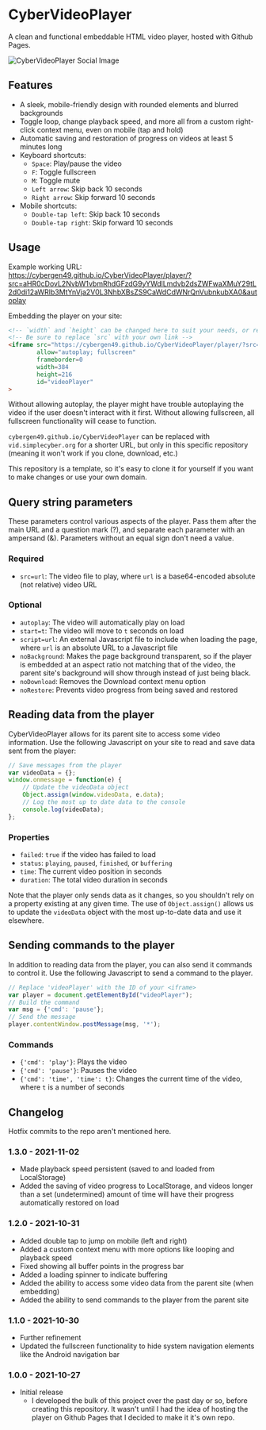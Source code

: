 
# CyberVideoPlayer
A clean and functional embeddable HTML video player, hosted with Github Pages.

![CyberVideoPlayer Social Image](https://cdn.discordapp.com/attachments/798468240606363678/905651247946809354/CyberVideoPlayer_Repo_Promo.png)

## Features
* A sleek, mobile-friendly design with rounded elements and blurred backgrounds
* Toggle loop, change playback speed, and more all from a custom right-click context menu, even on mobile (tap and hold)
* Automatic saving and restoration of progress on videos at least 5 minutes long
* Keyboard shortcuts:
    * `Space`: Play/pause the video
    * `F`: Toggle fullscreen
    * `M`: Toggle mute
    * `Left arrow`: Skip back 10 seconds
    * `Right arrow`: Skip forward 10 seconds
* Mobile shortcuts:
    * `Double-tap left`: Skip back 10 seconds
    * `Double-tap right`: Skip forward 10 seconds

## Usage
Example working URL:  
<https://cybergen49.github.io/CyberVideoPlayer/player/?src=aHR0cDovL2NvbW1vbmRhdGFzdG9yYWdlLmdvb2dsZWFwaXMuY29tL2d0di12aWRlb3MtYnVja2V0L3NhbXBsZS9CaWdCdWNrQnVubnkubXA0&autoplay>

Embedding the player on your site:
```html
<!-- `width` and `height` can be changed here to suit your needs, or removed entirely to style with CSS -->
<!-- Be sure to replace `src` with your own link -->
<iframe src="https://cybergen49.github.io/CyberVideoPlayer/player/?src=aHR0cDovL2NvbW1vbmRhdGFzdG9yYWdlLmdvb2dsZWFwaXMuY29tL2d0di12aWRlb3MtYnVja2V0L3NhbXBsZS9CaWdCdWNrQnVubnkubXA0&autoplay"
        allow="autoplay; fullscreen"
        frameborder=0
        width=384
        height=216
        id="videoPlayer"
>
```

Without allowing autoplay, the player might have trouble autoplaying the video if the user doesn't interact with it first. Without allowing fullscreen, all fullscreen functionality will cease to function.

`cybergen49.github.io/CyberVideoPlayer` can be replaced with `vid.simplecyber.org` for a shorter URL, but only in this specific repository (meaning it won't work if you clone, download, etc.)

This repository is a template, so it's easy to clone it for yourself if you want to make changes or use your own domain.

## Query string parameters
These parameters control various aspects of the player. Pass them after the main URL and a question mark (?), and separate each parameter with an ampersand (&). Parameters without an equal sign don't need a value.

### Required
* `src=url`: The video file to play, where `url` is a base64-encoded absolute (not relative) video URL

### Optional
* `autoplay`: The video will automatically play on load
* `start=t`: The video will move to `t` seconds on load
* `script=url`: An external Javascript file to include when loading the page, where `url` is an absolute URL to a Javascript file
* `noBackground`: Makes the page background transparent, so if the player is embedded at an aspect ratio not matching that of the video, the parent site's background will show through instead of just being black.
* `noDownload`: Removes the Download context menu option
* `noRestore`: Prevents video progress from being saved and restored

## Reading data from the player
CyberVideoPlayer allows for its parent site to access some video information. Use the following Javascript on your site to read and save data sent from the player:
```js
// Save messages from the player
var videoData = {};
window.onmessage = function(e) {
    // Update the videoData object
    Object.assign(window.videoData, e.data);
    // Log the most up to date data to the console
    console.log(videoData); 
};
```

### Properties
* `failed`: `true` if the video has failed to load
* `status`: `playing`, `paused`, `finished`, or `buffering`
* `time`: The current video position in seconds
* `duration`: The total video duration in seconds

Note that the player only sends data as it changes, so you shouldn't rely on a property existing at any given time. The use of `Object.assign()` allows us to update the `videoData` object with the most up-to-date data and use it elsewhere.

## Sending commands to the player
In addition to reading data from the player, you can also send it commands to control it. Use the following Javascript to send a command to the player.
```js
// Replace 'videoPlayer' with the ID of your <iframe>
var player = document.getElementById("videoPlayer");
// Build the command
var msg = {'cmd': 'pause'};
// Send the message
player.contentWindow.postMessage(msg, '*');
```

### Commands
* `{'cmd': 'play'}`: Plays the video
* `{'cmd': 'pause'}`: Pauses the video
* `{'cmd': 'time', 'time': t}`: Changes the current time of the video, where `t` is a number of seconds

## Changelog
Hotfix commits to the repo aren't mentioned here.

### 1.3.0 - 2021-11-02
* Made playback speed persistent (saved to and loaded from LocalStorage)
* Added the saving of video progress to LocalStorage, and videos longer than a set (undetermined) amount of time will have their progress automatically restored on load

### 1.2.0 - 2021-10-31
* Added double tap to jump on mobile (left and right)
* Added a custom context menu with more options like looping and playback speed
* Fixed showing all buffer points in the progress bar
* Added a loading spinner to indicate buffering
* Added the ability to access some video data from the parent site (when embedding)
* Added the ability to send commands to the player from the parent site

### 1.1.0 - 2021-10-30
* Further refinement
* Updated the fullscreen functionality to hide system navigation elements like the Android navigation bar

### 1.0.0 - 2021-10-27
* Initial release
    * I developed the bulk of this project over the past day or so, before creating this repository. It wasn't until I had the idea of hosting the player on Github Pages that I decided to make it it's own repo.